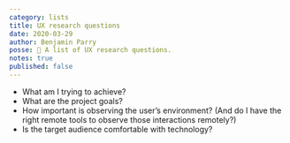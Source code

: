 ```yaml
---
category: lists
title: UX research questions
date: 2020-03-29
author: Benjamin Parry
posse: 📝 A list of UX research questions.
notes: true
published: false
---
```


* What am I trying to achieve?
* What are the project goals?
* How important is observing the user’s environment? (And do I have the right remote tools to observe those interactions remotely?)
* Is the target audience comfortable with technology?
